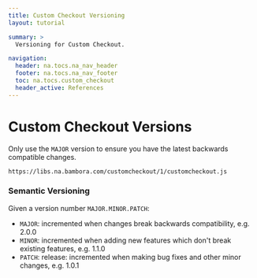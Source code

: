```yaml
---
title: Custom Checkout Versioning
layout: tutorial

summary: >
  Versioning for Custom Checkout.

navigation:
  header: na.tocs.na_nav_header
  footer: na.tocs.na_nav_footer
  toc: na.tocs.custom_checkout
  header_active: References
---
```


# Custom Checkout Versions
Only use the `MAJOR` version to ensure you have the latest backwards compatible changes.

`https://libs.na.bambora.com/customcheckout/1/customcheckout.js` 


### Semantic Versioning
Given a version number `MAJOR.MINOR.PATCH`:

- `MAJOR`: incremented when changes break backwards compatibility, e.g. 2.0.0
- `MINOR`: incremented when adding new features which don't break existing features, e.g. 1.1.0
- `PATCH`: release: incremented when making bug fixes and other minor changes, e.g. 1.0.1


